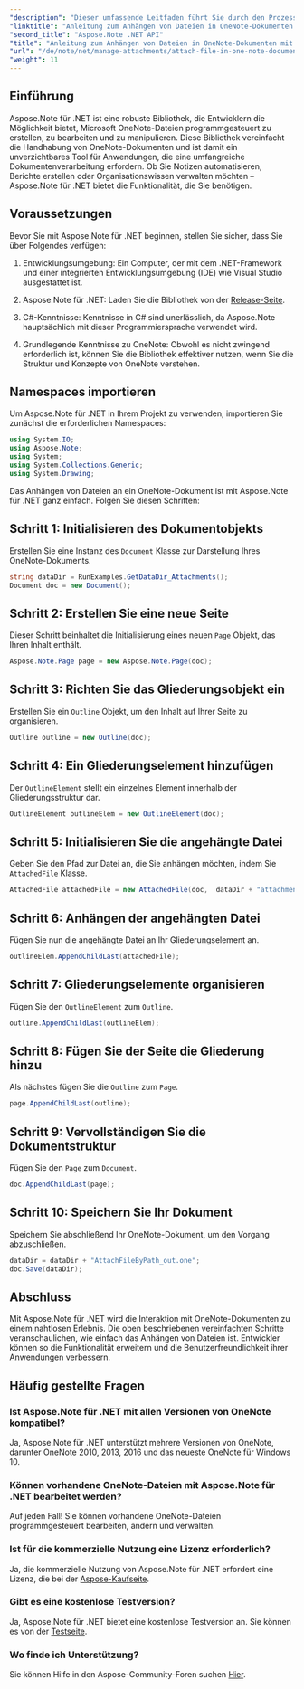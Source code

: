 ```yaml
---
"description": "Dieser umfassende Leitfaden führt Sie durch den Prozess des programmgesteuerten Anhängens von Dateien an OneNote-Dokumente und erleichtert Ihnen so das Notieren und Verwalten Ihrer Dokumente. Mit klaren Schritt-für-Schritt-Anleitungen und hilfreichen FAQs."
"linktitle": "Anleitung zum Anhängen von Dateien in OneNote-Dokumenten mit Aspose.Note"
"second_title": "Aspose.Note .NET API"
"title": "Anleitung zum Anhängen von Dateien in OneNote-Dokumenten mit Aspose.Note"
"url": "/de/note/net/manage-attachments/attach-file-in-one-note-documents/"
"weight": 11
---
```


## Einführung

Aspose.Note für .NET ist eine robuste Bibliothek, die Entwicklern die Möglichkeit bietet, Microsoft OneNote-Dateien programmgesteuert zu erstellen, zu bearbeiten und zu manipulieren. Diese Bibliothek vereinfacht die Handhabung von OneNote-Dokumenten und ist damit ein unverzichtbares Tool für Anwendungen, die eine umfangreiche Dokumentenverarbeitung erfordern. Ob Sie Notizen automatisieren, Berichte erstellen oder Organisationswissen verwalten möchten – Aspose.Note für .NET bietet die Funktionalität, die Sie benötigen.

## Voraussetzungen

Bevor Sie mit Aspose.Note für .NET beginnen, stellen Sie sicher, dass Sie über Folgendes verfügen:

1. Entwicklungsumgebung: Ein Computer, der mit dem .NET-Framework und einer integrierten Entwicklungsumgebung (IDE) wie Visual Studio ausgestattet ist.
  
2. Aspose.Note für .NET: Laden Sie die Bibliothek von der [Release-Seite](https://releases.aspose.com/note/net/).

3. C#-Kenntnisse: Kenntnisse in C# sind unerlässlich, da Aspose.Note hauptsächlich mit dieser Programmiersprache verwendet wird.

4. Grundlegende Kenntnisse zu OneNote: Obwohl es nicht zwingend erforderlich ist, können Sie die Bibliothek effektiver nutzen, wenn Sie die Struktur und Konzepte von OneNote verstehen.

## Namespaces importieren

Um Aspose.Note für .NET in Ihrem Projekt zu verwenden, importieren Sie zunächst die erforderlichen Namespaces:

```csharp
using System.IO;
using Aspose.Note;
using System;
using System.Collections.Generic;
using System.Drawing;
```

Das Anhängen von Dateien an ein OneNote-Dokument ist mit Aspose.Note für .NET ganz einfach. Folgen Sie diesen Schritten:

## Schritt 1: Initialisieren des Dokumentobjekts

Erstellen Sie eine Instanz des `Document` Klasse zur Darstellung Ihres OneNote-Dokuments.

```csharp
string dataDir = RunExamples.GetDataDir_Attachments();
Document doc = new Document();
```

## Schritt 2: Erstellen Sie eine neue Seite

Dieser Schritt beinhaltet die Initialisierung eines neuen `Page` Objekt, das Ihren Inhalt enthält.

```csharp
Aspose.Note.Page page = new Aspose.Note.Page(doc);
```

## Schritt 3: Richten Sie das Gliederungsobjekt ein

Erstellen Sie ein `Outline` Objekt, um den Inhalt auf Ihrer Seite zu organisieren.

```csharp
Outline outline = new Outline(doc);
```

## Schritt 4: Ein Gliederungselement hinzufügen

Der `OutlineElement` stellt ein einzelnes Element innerhalb der Gliederungsstruktur dar.

```csharp
OutlineElement outlineElem = new OutlineElement(doc);
```

## Schritt 5: Initialisieren Sie die angehängte Datei

Geben Sie den Pfad zur Datei an, die Sie anhängen möchten, indem Sie `AttachedFile` Klasse.

```csharp
AttachedFile attachedFile = new AttachedFile(doc,  dataDir + "attachment.txt");
```

## Schritt 6: Anhängen der angehängten Datei

Fügen Sie nun die angehängte Datei an Ihr Gliederungselement an.

```csharp
outlineElem.AppendChildLast(attachedFile);
```

## Schritt 7: Gliederungselemente organisieren

Fügen Sie den `OutlineElement` zum `Outline`.

```csharp
outline.AppendChildLast(outlineElem);
```

## Schritt 8: Fügen Sie der Seite die Gliederung hinzu

Als nächstes fügen Sie die `Outline` zum `Page`.

```csharp
page.AppendChildLast(outline);
```

## Schritt 9: Vervollständigen Sie die Dokumentstruktur

Fügen Sie den `Page` zum `Document`.

```csharp
doc.AppendChildLast(page);
```

## Schritt 10: Speichern Sie Ihr Dokument

Speichern Sie abschließend Ihr OneNote-Dokument, um den Vorgang abzuschließen.

```csharp
dataDir = dataDir + "AttachFileByPath_out.one";
doc.Save(dataDir);
```

## Abschluss

Mit Aspose.Note für .NET wird die Interaktion mit OneNote-Dokumenten zu einem nahtlosen Erlebnis. Die oben beschriebenen vereinfachten Schritte veranschaulichen, wie einfach das Anhängen von Dateien ist. Entwickler können so die Funktionalität erweitern und die Benutzerfreundlichkeit ihrer Anwendungen verbessern.

## Häufig gestellte Fragen

### Ist Aspose.Note für .NET mit allen Versionen von OneNote kompatibel?

Ja, Aspose.Note für .NET unterstützt mehrere Versionen von OneNote, darunter OneNote 2010, 2013, 2016 und das neueste OneNote für Windows 10.

### Können vorhandene OneNote-Dateien mit Aspose.Note für .NET bearbeitet werden?

Auf jeden Fall! Sie können vorhandene OneNote-Dateien programmgesteuert bearbeiten, ändern und verwalten.

### Ist für die kommerzielle Nutzung eine Lizenz erforderlich?

Ja, die kommerzielle Nutzung von Aspose.Note für .NET erfordert eine Lizenz, die bei der [Aspose-Kaufseite](https://purchase.conholdate.com/buy).

### Gibt es eine kostenlose Testversion?

Ja, Aspose.Note für .NET bietet eine kostenlose Testversion an. Sie können es von der [Testseite](https://releases.aspose.com/).

### Wo finde ich Unterstützung?

Sie können Hilfe in den Aspose-Community-Foren suchen [Hier](https://forum.aspose.com/c/note/28).